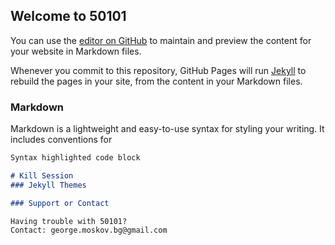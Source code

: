 ## Welcome to 50101

You can use the [editor on GitHub](https://github.com/novaplus/50101/edit/master/README.md) to maintain and preview the content for your website in Markdown files.

Whenever you commit to this repository, GitHub Pages will run [Jekyll](https://jekyllrb.com/) to rebuild the pages in your site, from the content in your Markdown files.

### Markdown

Markdown is a lightweight and easy-to-use syntax for styling your writing. It includes conventions for

```markdown
Syntax highlighted code block

# Kill Session
### Jekyll Themes

### Support or Contact

Having trouble with 50101?
Contact: george.moskov.bg@gmail.com

